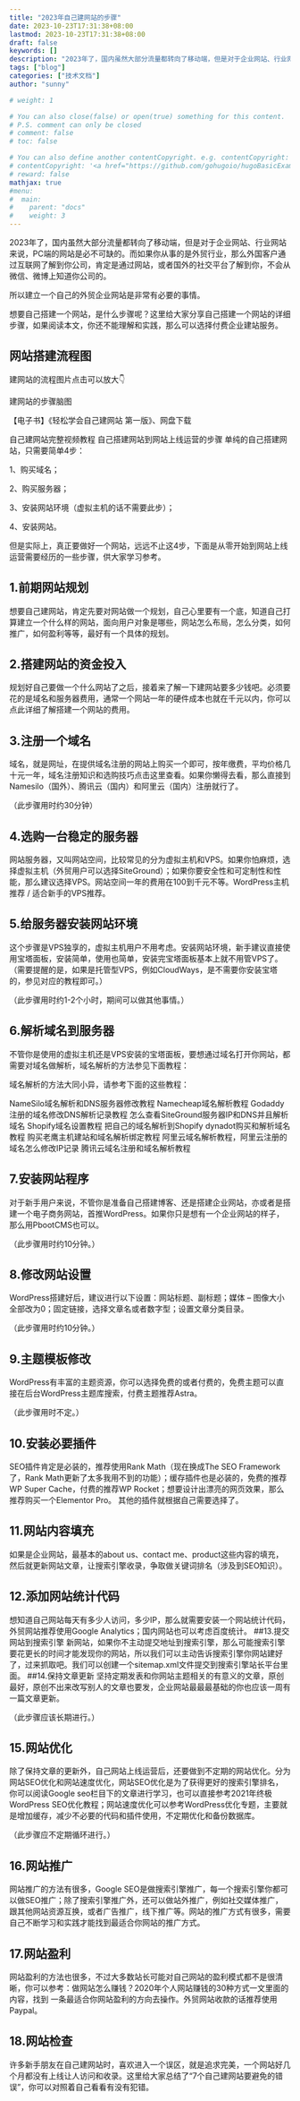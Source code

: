 ```yaml
---
title: "2023年自己建网站的步骤"
date: 2023-10-23T17:31:38+08:00
lastmod: 2023-10-23T17:31:38+08:00
draft: false
keywords: []
description: "2023年了，国内虽然大部分流量都转向了移动端，但是对于企业网站、行业网站来说，PC端的网站是必不可缺的。所以建立一个自己的外贸企业网站是非常有必要的事情。"
tags: ["blog"]
categories: ["技术文档"]
author: "sunny"

# weight: 1

# You can also close(false) or open(true) something for this content.
# P.S. comment can only be closed
# comment: false
# toc: false

# You can also define another contentCopyright. e.g. contentCopyright: "This is another copyright."
# contentCopyright: '<a href="https://github.com/gohugoio/hugoBasicExample" rel="noopener" target="_blank">See origin</a>'
# reward: false
mathjax: true
#menu:
#  main:
#    parent: "docs"
#    weight: 3
---
```


2023年了，国内虽然大部分流量都转向了移动端，但是对于企业网站、行业网站来说，PC端的网站是必不可缺的。而如果你从事的是外贸行业，那么外国客户通过互联网了解到你公司，肯定是通过网站，或者国外的社交平台了解到你，不会从微信、微博上知道你公司的。

所以建立一个自己的外贸企业网站是非常有必要的事情。

想要自己搭建一个网站，是什么步骤呢？这里给大家分享自己搭建一个网站的详细步骤，如果阅读本文，你还不能理解和实践，那么可以选择付费企业建站服务。

## 网站搭建流程图
建网站的流程图片点击可以放大👇

建网站的步骤脑图

【电子书】《轻松学会自己建网站 第一版》、网盘下载

自己建网站完整视频教程
自己搭建网站到网站上线运营的步骤
单纯的自己搭建网站，只需要简单4步：

1、购买域名；

2、购买服务器；

3、安装网站环境（虚拟主机的话不需要此步）；

4、安装网站。

但是实际上，真正要做好一个网站，远远不止这4步，下面是从零开始到网站上线运营需要经历的一些步骤，供大家学习参考。

## 1.前期网站规划
想要自己建网站，肯定先要对网站做一个规划，自己心里要有一个底，知道自己打算建立一个什么样的网站，面向用户对象是哪些，网站怎么布局，怎么分类，如何推广，如何盈利等等，最好有一个具体的规划。
## 2.搭建网站的资金投入
规划好自己要做一个什么网站了之后，接着来了解一下建网站要多少钱吧。必须要花的是域名和服务器费用，通常一个网站一年的硬件成本也就在千元以内，你可以点此详细了解搭建一个网站的费用。
## 3.注册一个域名
域名，就是网址，在提供域名注册的网站上购买一个即可，按年缴费，平均价格几十元一年，域名注册知识和选购技巧点击这里查看。如果你懒得去看，那么直接到Namesilo（国外）、腾讯云（国内）和阿里云（国内）注册就行了。

（此步骤用时约30分钟）

## 4.选购一台稳定的服务器
网站服务器，又叫网站空间，比较常见的分为虚拟主机和VPS。如果你怕麻烦，选择虚拟主机（外贸用户可以选择SiteGround）；如果你要安全性和可定制性和性能，那么建议选择VPS。网站空间一年的费用在100到千元不等。WordPress主机推荐 / 适合新手的VPS推荐。

## 5.给服务器安装网站环境
这个步骤是VPS独享的，虚拟主机用户不用考虑。安装网站环境，新手建议直接使用宝塔面板，安装简单，使用也简单，安装完宝塔面板基本上就不用管VPS了。（需要提醒的是，如果是托管型VPS，例如CloudWays，是不需要你安装宝塔的，参见对应的教程即可。）

（此步骤用时约1-2个小时，期间可以做其他事情。）

## 6.解析域名到服务器
不管你是使用的虚拟主机还是VPS安装的宝塔面板，要想通过域名打开你网站，都需要对域名做解析，域名解析的方法参见下面教程：

域名解析的方法大同小异，请参考下面的这些教程：

NameSilo域名解析和DNS服务器修改教程
Namecheap域名解析教程
Godaddy注册的域名修改DNS解析记录教程
怎么查看SiteGround服务器IP和DNS并且解析域名
Shopify域名设置教程 把自己的域名解析到Shopify
dynadot购买和解析域名教程
购买老鹰主机建站和域名解析绑定教程
阿里云域名解析教程，阿里云注册的域名怎么修改IP记录
腾讯云域名注册和域名解析教程
## 7.安装网站程序
对于新手用户来说，不管你是准备自己搭建博客、还是搭建企业网站，亦或者是搭建一个电子商务网站，首推WordPress。如果你只是想有一个企业网站的样子，那么用PbootCMS也可以。

（此步骤用时约10分钟。）

## 8.修改网站设置
WordPress搭建好后，建议进行以下设置：网站标题、副标题；媒体 – 图像大小全部改为0；固定链接，选择文章名或者数字型；设置文章分类目录。

（此步骤用时约10分钟。）

## 9.主题模板修改
WordPress有丰富的主题资源，你可以选择免费的或者付费的，免费主题可以直接在后台WordPress主题库搜索，付费主题推荐Astra。

（此步骤用时不定。）

## 10.安装必要插件
SEO插件肯定是必装的，推荐使用Rank Math（现在换成The SEO Framework了，Rank Math更新了太多我用不到的功能）；缓存插件也是必装的，免费的推荐WP Super Cache，付费的推荐WP Rocket；想要设计出漂亮的网页效果，那么推荐购买一个Elementor Pro。 其他的插件就根据自己需要选择了。

## 11.网站内容填充
如果是企业网站，最基本的about us、contact me、product这些内容的填充，然后就更新网站文章，让搜索引擎收录，争取做关键词排名（涉及到SEO知识）。
## 12.添加网站统计代码
想知道自己网站每天有多少人访问，多少IP，那么就需要安装一个网站统计代码，外贸网站推荐使用Google Analytics；国内网站也可以考虑百度统计。
##13.提交网站到搜索引擎
新网站，如果你不主动提交地址到搜索引擎，那么可能搜索引擎要花更长的时间才能发现你的网站，所以我们可以主动告诉搜索引擎你网站建好了，过来抓取吧。我们可以创建一个sitemap.xml文件提交到搜索引擎站长平台里面。
##14.保持文章更新
坚持定期发表和你网站主题相关的有意义的文章，原创最好，原创不出来改写别人的文章也要发，企业网站最最最基础的你也应该一周有一篇文章更新。

（此步骤应该长期进行。）

## 15.网站优化
除了保持文章的更新外，自己网站上线运营后，还要做到不定期的网站优化。分为网站SEO优化和网站速度优化，网站SEO优化是为了获得更好的搜索引擎排名，你可以阅读Google seo栏目下的文章进行学习，也可以直接参考2021年终极WordPress SEO优化教程；网站速度优化可以参考WordPress优化专题，主要就是增加缓存，减少不必要的代码和插件使用，不定期优化和备份数据库。

（此步骤应不定期循环进行。）

## 16.网站推广
网站推广的方法有很多，Google SEO是做搜索引擎推广，每一个搜索引擎你都可以做SEO推广；除了搜索引擎推广外，还可以做站外推广，例如社交媒体推广，跟其他网站资源互换，或者广告推广，线下推广等。网站的推广方式有很多，需要自己不断学习和实践才能找到最适合你网站的推广方式。

## 17.网站盈利
网站盈利的方法也很多，不过大多数站长可能对自己网站的盈利模式都不是很清晰，你可以参考：做网站怎么赚钱？2020年个人网站赚钱的30种方式一文里面的内容，找到 一条最适合你网站盈利的方向去操作。外贸网站收款的话推荐使用Paypal。

## 18.网站检查
许多新手朋友在自己建网站时，喜欢进入一个误区，就是追求完美，一个网站好几个月都没有上线让人访问和收录。这里给大家总结了“7个自己建网站要避免的错误”，你可以对照着自己看看有没有犯错。